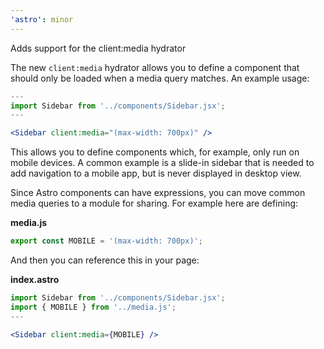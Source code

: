 ```yaml
---
'astro': minor
---
```


Adds support for the client:media hydrator

The new `client:media` hydrator allows you to define a component that should only be loaded when a media query matches. An example usage:

```jsx
---
import Sidebar from '../components/Sidebar.jsx';
---

<Sidebar client:media="(max-width: 700px)" />
```

This allows you to define components which, for example, only run on mobile devices. A common example is a slide-in sidebar that is needed to add navigation to a mobile app, but is never displayed in desktop view.

Since Astro components can have expressions, you can move common media queries to a module for sharing. For example here are defining:

**media.js**

```js
export const MOBILE = '(max-width: 700px)';
```

And then you can reference this in your page:

**index.astro**

```jsx
import Sidebar from '../components/Sidebar.jsx';
import { MOBILE } from '../media.js';
---

<Sidebar client:media={MOBILE} />
```
